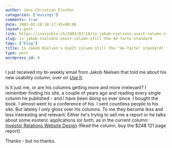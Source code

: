 ```yaml
---
author: Jens-Christian Fischer
categories: ["musings"]
comments: true
date: 2003-02-18 16:17:45+00:00
layout: post
link: https://invisible.ch/2003/02/18/is-jakob-nielsens-useit-column-still-the-de-facto-standard/
slug: is-jakob-nielsens-useit-column-still-the-de-facto-standard
tags: ["blog"]
title: Is Jakob Nielsen's UseIt column still the "de-facto" standard?
type: post
wordpress_id: 8
---
```


I just received my bi-weekly email from Jakob Nielsen that told me about his new usability column, over on [Use It](https://www.useit.com). 

Is it just me, or are his columns getting more and more irrelevant? I remember finding his site, a couple of years ago and reading every single column he published - and I have been doing so ever since. I bought the book. I almost went to a conference of his. I sent countless people to his site. But lateley I only gloss over his columns. To me they become less and less interesting and relevant: Either he's trying to sell me a report or he talks about some esoteric applications (or both, as in the current column: [Investor Relations Website Design](https://www.useit.com/alertbox/20030218.html) (Read the column, buy the $248 121 page report).

Thanks - but no thanks.
